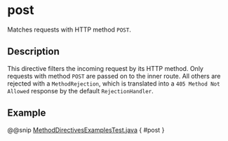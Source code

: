 <a id="post-java"></a>
# post

Matches requests with HTTP method `POST`.

## Description

This directive filters the incoming request by its HTTP method. Only requests with
method `POST` are passed on to the inner route. All others are rejected with a
`MethodRejection`, which is translated into a `405 Method Not Allowed` response
by the default `RejectionHandler`.

## Example

@@snip [MethodDirectivesExamplesTest.java](../../../../../../../test/java/docs/http/javadsl/server/directives/MethodDirectivesExamplesTest.java) { #post }